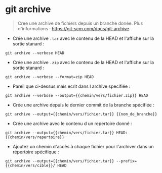 # git archive

> Cree une archive de fichiers depuis un branche donée.
> Plus d'informations : <https://git-scm.com/docs/git-archive>.

- Crée une archive `.tar` avec le contenu de la HEAD et l'affiche sur la sortie stanard :

`git archive --verbose HEAD`

- Crée une archive `.zip` avec le contenu de la HEAD et l'affiche sur la sortie stanard :

`git archive --verbose --format=zip HEAD`

- Pareil que ci-dessus mais ecrit dans l archive specifiée :

`git archive --verbose --output={{chemin/vers/fichier.zip}} HEAD`

- Crée une archive depuis le dernier commit de la branche spécifiée :

`git archive --output={{chemin/vers/fichier.tar}} {{nom_de_branche}}`

- Crée une archive avec le contenu d un repertoire donné :

`git archive --output={{chemin/vers/fichier.tar}} HEAD:{{chemin/vers/repertoire}}`

- Ajoutez un chemin d'accès à chaque fichier pour l'archiver dans un répertoire spécifique :

`git archive --output={{chemin/vers/fichier.tar}} --prefix={{chemin/vers/cible}}/ HEAD`
